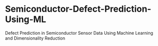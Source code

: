 # Semiconductor-Defect-Prediction-Using-ML
Defect Prediction in Semiconductor Sensor Data Using Machine Learning and Dimensionality Reduction
